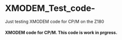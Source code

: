 # XMODEM_Test_code-
Just testing XMODEM code for CP/M on the Z180


#### XMODEM code for CP/M. This code is work in prgress. 
